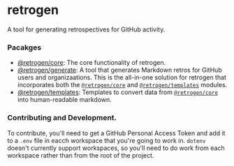 # retrogen

A tool for generating retrospectives for GitHub activity.

### Pacakges

- [@retrogen/core](./core/): The core functionality of retrogen.
- [@retrogen/generate](./generate/): A tool that generates Markdown retros for GitHub users and organizaations. This is the all-in-one solution for retrogen that incorporates both the [`@retrogen/core`](./core/) and [`@retrogen/templates`](./templates/) modules.
- [@retrogen/templates](./templates/): Templates to convert data from [`@retrogen/core`](./core/) into human-readable markdown.

### Contributing and Development.

To contribute, you'll need to get a GitHub Personal Access Token and add it to a `.env` file in eacch workspace that you're going to work in. `dotenv` doesn't currently support workspaces, so you'll need to do work from each workspace rather than from the root of the project.
